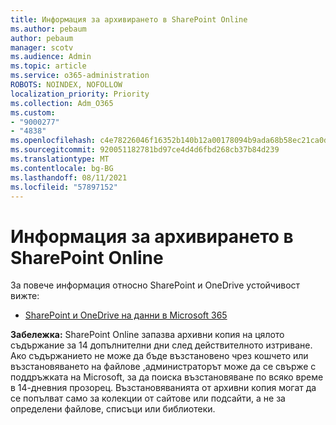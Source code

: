 ```yaml
---
title: Информация за архивирането в SharePoint Online
ms.author: pebaum
author: pebaum
manager: scotv
ms.audience: Admin
ms.topic: article
ms.service: o365-administration
ROBOTS: NOINDEX, NOFOLLOW
localization_priority: Priority
ms.collection: Adm_O365
ms.custom:
- "9000277"
- "4838"
ms.openlocfilehash: c4e78226046f16352b140b12a00178094b9ada68b58ec21ca0d974792c8e3068
ms.sourcegitcommit: 920051182781bd97ce4d4d6fbd268cb37b84d239
ms.translationtype: MT
ms.contentlocale: bg-BG
ms.lasthandoff: 08/11/2021
ms.locfileid: "57897152"
---
```

# <a name="sharepoint-online-backup-information"></a>Информация за архивирането в SharePoint Online

За повече информация относно SharePoint и OneDrive устойчивост вижте:

- [SharePoint и OneDrive на данни в Microsoft 365](https://docs.microsoft.com/compliance/assurance/assurance-sharepoint-onedrive-data-resiliency)

**Забележка:** SharePoint Online запазва архивни копия на цялото съдържание за 14 допълнителни дни след действителното изтриване. Ако съдържанието не може [](https://support.microsoft.com/office/restore-deleted-items-from-the-site-collection-recycle-bin-5fa924ee-16d7-487b-9a0a-021b9062d14b) да бъде възстановено чрез кошчето или възстановяването на файлове [,](https://support.microsoft.com/office/restore-your-onedrive-fa231298-759d-41cf-bcd0-25ac53eb8a15)администраторът може да се свърже с поддръжката на Microsoft, за да поиска възстановяване по всяко време в 14-дневния прозорец. Възстановяванията от архивни копия могат да се попълват само за колекции от сайтове или подсайти, а не за определени файлове, списъци или библиотеки.

